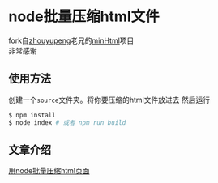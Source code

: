# node批量压缩html文件
fork自[zhouyupeng](https://github.com/zhouyupeng)老兄的[minHtml](https://github.com/zhouyupeng/minHtml)项目  
非常感谢

## 使用方法
创建一个```source```文件夹。将你要压缩的html文件放进去
然后运行
```bash
$ npm install
$ node index # 或者 npm run build
```

## 文章介绍
[用node批量压缩html页面](https://segmentfault.com/a/1190000017065122)